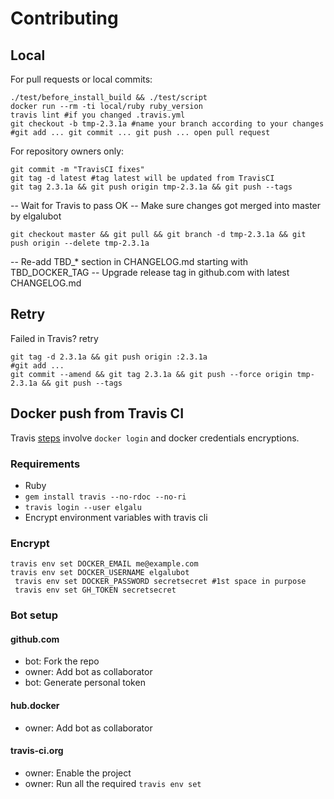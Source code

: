 # Contributing

## Local
For pull requests or local commits:

    ./test/before_install_build && ./test/script
    docker run --rm -ti local/ruby ruby_version
    travis lint #if you changed .travis.yml
    git checkout -b tmp-2.3.1a #name your branch according to your changes
    #git add ... git commit ... git push ... open pull request

For repository owners only:

    git commit -m "TravisCI fixes"
    git tag -d latest #tag latest will be updated from TravisCI
    git tag 2.3.1a && git push origin tmp-2.3.1a && git push --tags

-- Wait for Travis to pass OK
-- Make sure changes got merged into master by elgalubot

    git checkout master && git pull && git branch -d tmp-2.3.1a && git push origin --delete tmp-2.3.1a

-- Re-add TBD_* section in CHANGELOG.md starting with TBD_DOCKER_TAG
-- Upgrade release tag in github.com with latest CHANGELOG.md

## Retry
Failed in Travis? retry

    git tag -d 2.3.1a && git push origin :2.3.1a
    #git add ...
    git commit --amend && git tag 2.3.1a && git push --force origin tmp-2.3.1a && git push --tags

## Docker push from Travis CI
Travis [steps](https://docs.travis-ci.com/user/docker/#Pushing-a-Docker-Image-to-a-Registry) involve `docker login` and docker credentials encryptions.

### Requirements

* Ruby
* `gem install travis --no-rdoc --no-ri`
* `travis login --user elgalu`
* Encrypt environment variables with travis cli

### Encrypt
    travis env set DOCKER_EMAIL me@example.com
    travis env set DOCKER_USERNAME elgalubot
     travis env set DOCKER_PASSWORD secretsecret #1st space in purpose
     travis env set GH_TOKEN secretsecret

### Bot setup
#### github.com
- bot: Fork the repo
- owner: Add bot as collaborator
- bot: Generate personal token

#### hub.docker
- owner: Add bot as collaborator

#### travis-ci.org
- owner: Enable the project
- owner: Run all the required `travis env set`
